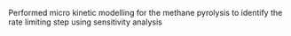 Performed micro kinetic modelling for the methane pyrolysis to identify the rate limiting step using sensitivity analysis
